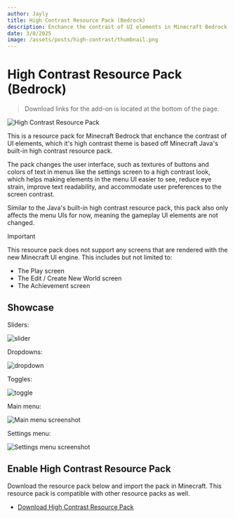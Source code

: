 ```yaml
---
author: Jayly
title: High Contrast Resource Pack (Bedrock)
description: Enchance the contrast of UI elements in Minecraft Bedrock Edition.
date: 3/8/2025
image: /assets/posts/high-contrast/thumbnail.png
---
```


# High Contrast Resource Pack (Bedrock)

> Download links for the add-on is located at the bottom of the page.

![High Contrast Resource Pack](/assets/posts/high-contrast/thumbnail.png)

This is a resource pack for Minecraft Bedrock that enchance the contrast of UI elements, which it's high contrast theme is based off Minecraft Java's built-in high contrast resource pack.

The pack changes the user interface, such as textures of buttons and colors of text in menus like the settings screen to a high contrast look, which helps making elements in the menu UI easier to see, reduce eye strain, improve text readability, and accommodate user preferences to the screen contrast.

Similar to the Java's built-in high contrast resource pack, this pack also only affects the menu UIs for now, meaning the gameplay UI elements are not changed.

> [!IMPORTANT]
> This resource pack does not support any screens that are rendered with the new Minecraft UI engine. This includes but not limited to:
>
> - The Play screen
> - The Edit / Create New World screen
> - The Achievement screen

## Showcase

Sliders:

![slider](/assets/posts/high-contrast/slider.gif)

Dropdowns:

![dropdown](/assets/posts/high-contrast/dropdown.gif)

Toggles:

![toggle](/assets/posts/high-contrast/toggle.gif)

Main menu:

![Main menu screenshot](/assets/posts/high-contrast/main_menu.png)

Settings menu:

![Settings menu screenshot](/assets/posts/high-contrast/select_pack.png)

## Enable High Contrast Resource Pack

Download the resource pack below and import the pack in Minecraft. This resource pack is compatible with other resource packs as well.

- [Download High Contrast Resource Pack](/assets/posts/high-contrast/high_contrast.mcpack)
